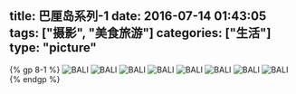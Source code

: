 title: 巴厘岛系列-1
date: 2016-07-14 01:43:05
tags: ["摄影", "美食旅游"]
categories: ["生活"]
type: "picture"
---
{% gp 8-1 %}
![BALI](/img/2016071401/02.jpg)
![BALI](/img/2016071401/01.jpg)
![BALI](/img/2016071401/03.jpg)
![BALI](/img/2016071401/04.jpg)
![BALI](/img/2016071401/05.jpg)
![BALI](/img/2016071401/06.jpg)
![BALI](/img/2016071401/07.jpg)
![BALI](/img/2016071401/08.jpg)
{% endgp %}



